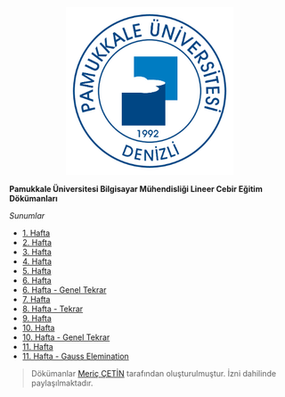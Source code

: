 <div align="center">
  <img src="logo.png" width="300">
</div>

**Pamukkale Üniversitesi Bilgisayar Mühendisliği Lineer Cebir Eğitim Dökümanları**

*Sunumlar*

* [1. Hafta](week-1/week-1.pdf)
* [2. Hafta](week-2/week-2.pdf)
* [3. Hafta](week-3/week-3.pdf)
* [4. Hafta](week-4/week-4.pdf)
* [5. Hafta](week-5/week-5.pdf)
* [6. Hafta](week-6/week-6.pdf)
* [6. Hafta - Genel Tekrar](week-6/repeat.pdf)
* [7. Hafta](week-7/week-7.pdf)
* [8. Hafta - Tekrar](week-8/repeat.pptx)
* [9. Hafta](week-9/week-9.pptx)
* [10. Hafta](week-10/week-10.pptx)
* [10. Hafta - Genel Tekrar](week-10/GenelTekrar3.pptx)
* [11. Hafta](week-11/week-11.pptx)
* [11. Hafta - Gauss Elemination](week-11/gauss.m)

> Dökümanlar [Meriç ÇETİN](http://pau.edu.tr/mcetin/) tarafından oluşturulmuştur. İzni dahilinde paylaşılmaktadır.
